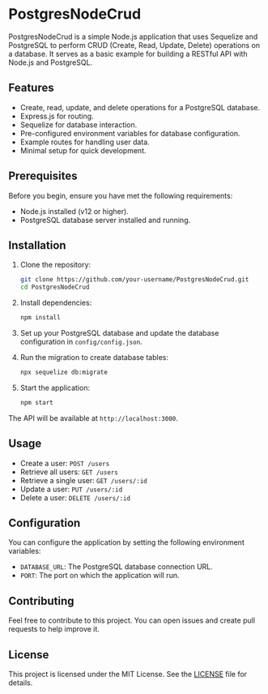 
# PostgresNodeCrud

PostgresNodeCrud is a simple Node.js application that uses Sequelize and PostgreSQL to perform CRUD (Create, Read, Update, Delete) operations on a database. It serves as a basic example for building a RESTful API with Node.js and PostgreSQL.

## Features

- Create, read, update, and delete operations for a PostgreSQL database.
- Express.js for routing.
- Sequelize for database interaction.
- Pre-configured environment variables for database configuration.
- Example routes for handling user data.
- Minimal setup for quick development.

## Prerequisites

Before you begin, ensure you have met the following requirements:

- Node.js installed (v12 or higher).
- PostgreSQL database server installed and running.

## Installation

1. Clone the repository:

   ```bash
   git clone https://github.com/your-username/PostgresNodeCrud.git
   cd PostgresNodeCrud
   ```

2. Install dependencies:

   ```bash
   npm install
   ```

3. Set up your PostgreSQL database and update the database configuration in `config/config.json`.

4. Run the migration to create database tables:

   ```bash
   npx sequelize db:migrate
   ```

5. Start the application:

   ```bash
   npm start
   ```

The API will be available at `http://localhost:3000`.

## Usage

- Create a user: `POST /users`
- Retrieve all users: `GET /users`
- Retrieve a single user: `GET /users/:id`
- Update a user: `PUT /users/:id`
- Delete a user: `DELETE /users/:id`

## Configuration

You can configure the application by setting the following environment variables:

- `DATABASE_URL`: The PostgreSQL database connection URL.
- `PORT`: The port on which the application will run.

## Contributing

Feel free to contribute to this project. You can open issues and create pull requests to help improve it.

## License

This project is licensed under the MIT License. See the [LICENSE](LICENSE) file for details.

